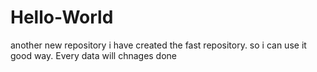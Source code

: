 # Hello-World
another new repository
i have created the fast repository. so i can use it good way.
Every data will chnages done